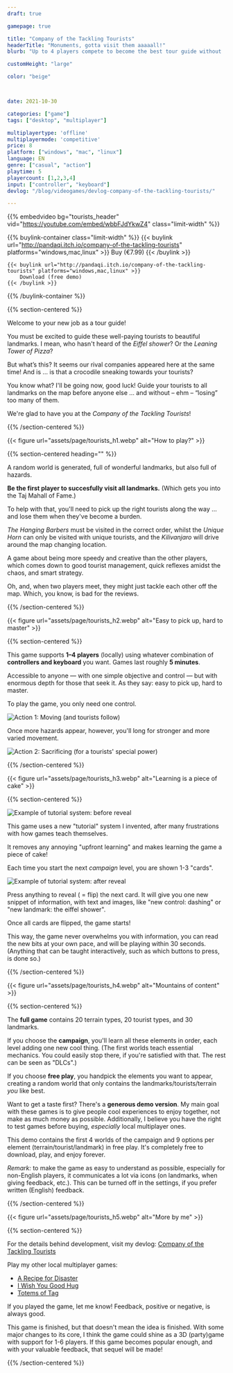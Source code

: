 ```yaml
---
draft: true

gamepage: true

title: "Company of the Tackling Tourists"
headerTitle: "Monuments, gotta visit them aaaaall!"
blurb: "Up to 4 players compete to become the best tour guide without 'losing' too many tourists along the way"

customHeight: "large"

color: "beige"



date: 2021-10-30

categories: ["game"]
tags: ["desktop", "multiplayer"]

multiplayertype: 'offline'
multiplayermode: 'competitive'
price: 8
platform: ["windows", "mac", "linux"]
language: EN
genre: ["casual", "action"]
playtime: 5
playercount: [1,2,3,4]
input: ["controller", "keyboard"]
devlog: "/blog/videogames/devlog-company-of-the-tackling-tourists/"

---
```


{{% embedvideo bg="tourists_header" vid="https://youtube.com/embed/wbbFJdYkwZ4" class="limit-width" %}}

{{% buylink-container class="limit-width" %}}
	{{< buylink url="http://pandaqi.itch.io/company-of-the-tackling-tourists" platforms="windows,mac,linux" >}} 
		Buy (&euro;7.99)
	{{< /buylink >}}

	{{< buylink url="http://pandaqi.itch.io/company-of-the-tackling-tourists" platforms="windows,mac,linux" >}} 
		Download (free demo)
	{{< /buylink >}}
{{% /buylink-container %}}

{{% section-centered %}}

Welcome to your new job as a tour guide!

You must be excited to guide these well-paying tourists to beautiful landmarks. I mean, who hasn't heard of the _Eiffel shower_? Or the _Leaning Tower of Pizza_?

But what’s this? It seems our rival companies appeared here at the same time!&nbsp;And is ... is that a crocodile sneaking towards your tourists?

You know what? I'll be going now, good luck! Guide your tourists to all landmarks on the map before anyone else &hellip; and without – ehm – “losing” too many of them.

We're glad to have you at the _Company of the Tackling Tourists_!

{{% /section-centered %}}

<!-- Section 1 -->
<div class="image-as-heading">
	{{< figure url="assets/page/tourists_h1.webp" alt="How to play?" >}}
</div>

{{% section-centered heading="" %}}

A random world is generated, full of wonderful landmarks, but also full of hazards.

**Be the first player to succesfully visit all landmarks.** (Which gets you into the Taj Mahall of Fame.)

To help with that, you'll need to pick up the right tourists along the way ... and lose them when they've become a burden.

_The Hanging Barbers_ must be visited in the correct order, whilst the _Unique Horn_ can only be visited with unique tourists, and the _Kilivanjaro_ will drive around the map changing location.

A game about being more speedy and creative than the other players, which comes down to good tourist management, quick reflexes amidst the chaos, and smart strategy.

Oh, and, when two players meet, they might just tackle each other off the map. Which, you know, is bad for the reviews.

{{% /section-centered %}}

<!-- Section 2 -->
<div class="image-as-heading">
	{{< figure url="assets/page/tourists_h2.webp" alt="Easy to pick up, hard to master" >}}
</div>

{{% section-centered %}}

This game supports **1&ndash;4 players** (locally) using whatever combination of **controllers and keyboard** you want. Games last roughly **5 minutes**.

Accessible to anyone &mdash; with one simple objective and control &mdash; but with enormous depth for those that seek it. As they say: easy to pick up, hard to master.

To play the game, you only need one control.

<img src="assets/page/tourists_action_move.webp" alt="Action 1: Moving (and tourists follow)" >

Once more hazards appear, however, you'll long for stronger and more varied movement.

<img src="assets/page/tourists_action_sacrifice.webp" alt="Action 2: Sacrificing (for a tourists' special power)" />

{{% /section-centered %}}

<!-- Section 3 -->
<div class="image-as-heading">
	{{< figure url="assets/page/tourists_h3.webp" alt="Learning is a piece of cake" >}}
</div>

{{% section-centered %}}

<div class="float-left">
	<img src="assets/page/tourists_tutorial_1.webp" alt="Example of tutorial system: before reveal">
</div>


This game uses a new "tutorial" system I invented, after many frustrations with how games teach themselves.

It removes any annoying "upfront learning" and makes learning the game a piece of cake!

Each time you start the next _campaign_ level, you are shown 1-3 "cards".

<div class="float-right">
	<img src="assets/page/tourists_tutorial_2.webp" alt="Example of tutorial system: after reveal">
</div>

Press anything to reveal ( = flip) the next card. It will give you one new snippet of information, with text and images, like "new control: dashing" or "new landmark: the eiffel shower".

Once all cards are flipped, the game starts!

This way, the game never overwhelms you with information, you can read the new bits at your own pace, and will be playing within 30 seconds. (Anything that can be taught interactively, such as which buttons to press, is done so.)

{{% /section-centered %}}

<!-- Section 4 -->
<div class="image-as-heading">
	{{< figure url="assets/page/tourists_h4.webp" alt="Mountains of content" >}}
</div>

{{% section-centered %}}

The **full game** contains 20 terrain types, 20 tourist types, and 30 landmarks.

If you choose the **campaign**, you'll learn all these elements in order, each level adding one new cool thing. (The first worlds teach essential mechanics. You could easily stop there, if you're satisfied with that. The rest can be seen as "DLCs".)

If you choose **free play**, you handpick the elements you want to appear, creating a random world that only contains the landmarks/tourists/terrain _you_ like best.

Want to get a taste first? There's a **generous demo version**. My main goal with these games is to give people cool experiences to enjoy together, not make as much money as possible. Additionally, I believe you have the right to test games before buying, _especially_ local multiplayer ones.

This demo contains the first 4 worlds of the campaign and 9 options per element (terrain/tourist/landmark) in free play. It's completely free to download, play, and enjoy forever.

_Remark:_ to make the game as easy to understand as possible, especially for non-English players, it communicates a lot via icons (on landmarks, when giving feedback, etc.). This can be turned off in the settings, if you prefer written (English) feedback.

{{% /section-centered %}}

<!-- Section 5 -->
<div class="image-as-heading">
	{{< figure url="assets/page/tourists_h5.webp" alt="More by me" >}}
</div>

{{% section-centered %}}

For the details behind development, visit my devlog: [Company of the Tackling Tourists](/blog/videogames/devlog-company-of-the-tackling-tourists)

Play my other local multiplayer games:
- [A Recipe for Disaster](https://pandaqi.com/a-recipe-for-disaster)
- [I Wish You Good Hug](https://pandaqi.com/i-wish-you-good-hug)
- [Totems of Tag](https://pandaqi.com/totems-of-tag)

If you played the game, let me know! Feedback, positive or negative, is always good.

This game is finished, but that doesn't mean the idea is finished. With some major changes to its core, I think the game could shine as a 3D (party)game with&nbsp;support for 1-6 players. If this game becomes popular enough, and with your valuable feedback, that sequel will be made!

{{% /section-centered %}}